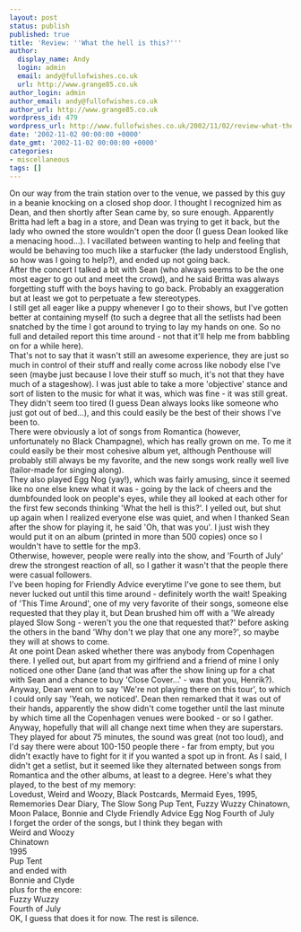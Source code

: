 ```yaml
---
layout: post
status: publish
published: true
title: 'Review: ''What the hell is this?'''
author:
  display_name: Andy
  login: admin
  email: andy@fullofwishes.co.uk
  url: http://www.grange85.co.uk
author_login: admin
author_email: andy@fullofwishes.co.uk
author_url: http://www.grange85.co.uk
wordpress_id: 479
wordpress_url: http://www.fullofwishes.co.uk/2002/11/02/review-what-the-hell-is-this/
date: '2002-11-02 00:00:00 +0000'
date_gmt: '2002-11-02 00:00:00 +0000'
categories:
- miscellaneous
tags: []
---
```

<p>On our way from the train station over to the venue, we passed by this guy in a beanie knocking on a closed shop door. I thought I recognized him as Dean, and then shortly after Sean came by, so sure enough. Apparently Britta had left a bag in a store, and Dean was trying to get it back, but the lady who owned the store wouldn't open the door (I guess Dean looked like a menacing hood...). I vacillated between wanting to help and feeling that would be behaving too much like a starfucker (the lady understood English, so how was I going to help?), and ended up not going back.<br />After the concert I talked a bit with Sean (who always seems to be the one most eager to go out and meet the crowd), and he said Britta was always forgetting stuff with the boys having to go back. Probably an exaggeration but at least we got to perpetuate a few stereotypes.<br />I still get all eager like a puppy whenever I go to their shows, but I've gotten better at containing myself (to such a degree that all the setlists had been snatched by the time I got around to trying to lay my hands on one. So no full and detailed report this time around - not that it'll help me from babbling on for a while here).<br />That's not to say that it wasn't still an awesome experience, they are just so much in control of their stuff and really come across like nobody else I've seen (maybe just because I love their stuff so much, it's not that they have much of a stageshow). I was just able to take a more 'objective' stance and sort of listen to the music for what it was, which was fine - it was still great. They didn't seem too tired (I guess Dean always looks like someone who just got out of bed...), and this could easily be the best of their shows I've been to.<br />There were obviously a lot of songs from Romantica (however, unfortunately no Black Champagne), which has really grown on me. To me it could easily be their most cohesive album yet, although Penthouse will probably still always be my favorite, and the new songs work really well live (tailor-made for singing along).<br />They also played Egg Nog (yay!), which was fairly amusing, since it seemed like no one else knew what it was - going by the lack of cheers and the dumbfounded look on people's eyes, while they all looked at each other for the first few seconds thinking 'What the hell is this?'. I yelled out, but shut up again when I realized everyone else was quiet, and when I thanked Sean after the show for playing it, he said 'Oh, that was you'. I just wish they would put it on an album (printed in more than 500 copies) once so I wouldn't have to settle for the mp3.<br />Otherwise, however, people were really into the show, and 'Fourth of July' drew the strongest reaction of all, so I gather it wasn't that the people there were casual followers.<br />I've been hoping for Friendly Advice everytime I've gone to see them, but never lucked out until this time around - definitely worth the wait! Speaking of 'This Time Around', one of my very favorite of their songs, someone else requested that they play it, but Dean brushed him off with a 'We already played Slow Song - weren't you the one that requested that?' before asking the others in the band 'Why don't we play that one any more?', so maybe they will at shows to come.<br />At one point Dean asked whether there was anybody from Copenhagen there. I yelled out, but apart from my girlfriend and a friend of mine I only noticed one other Dane (and that was after the show lining up for a chat with Sean and a chance to buy 'Close Cover...' - was that you, Henrik?). Anyway, Dean went on to say 'We're not playing there on this tour', to which I could only say 'Yeah, we noticed'. Dean then remarked that it was out of their hands, apparently the show didn't come together until the last minute by which time all the Copenhagen venues were booked - or so I gather. Anyway, hopefully that will all change next time when they are superstars.<br />They played for about 75 minutes, the sound was great (not too loud), and I'd say there were about 100-150 people there - far from empty, but you didn't exactly have to fight for it if you wanted a spot up in front. As I said, I didn't get a setlist, but it seemed like they alternated between songs from Romantica and the other albums, at least to a degree. Here's what they played, to the best of my memory:<br />Lovedust, Weird and Woozy, Black Postcards, Mermaid Eyes, 1995, Rememories Dear Diary, The Slow Song Pup Tent, Fuzzy Wuzzy Chinatown, Moon Palace, Bonnie and Clyde Friendly Advice Egg Nog Fourth of July<br />I forget the order of the songs, but I think they began with<br />Weird and Woozy<br />Chinatown<br />1995<br />Pup Tent<br />and ended with<br />Bonnie and Clyde<br />plus for the encore:<br />Fuzzy Wuzzy<br />Fourth of July<br />OK, I guess that does it for now. The rest is silence.</p>
